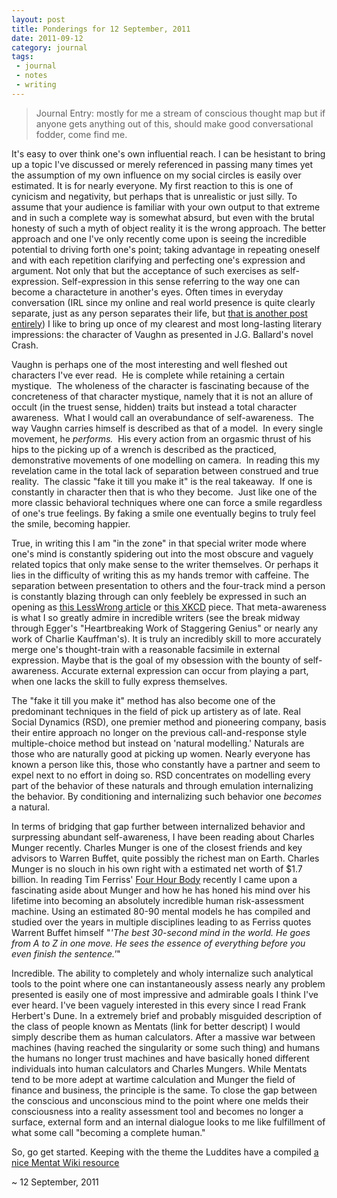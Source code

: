 ```yaml
---
layout: post
title: Ponderings for 12 September, 2011
date: 2011-09-12
category: journal
tags:
 - journal
 - notes
 - writing
---
```


<blockquote>
<p>Journal Entry: mostly for me a stream of conscious thought map but if anyone gets anything out of this, should make good conversational fodder, come find me.</p>
</blockquote>

<p>It's easy to over think one's own influential reach.  I can be hesistant to bring up a topic I've discussed or merely referenced in passing many times yet the assumption of my own influence on my social circles is easily over estimated.  It is for nearly everyone.  My first reaction to this is one of cynicism and negativity, but perhaps that is unrealistic or just silly.  To assume that your audience is familiar with your own output to that extreme and in such a complete way is somewhat absurd, but even with the brutal honesty of such a myth of object reality it is the wrong approach.  The better approach and one I've only recently come upon is seeing the incredible potential to driving forth one's point; taking advantage in repeating oneself and with each repetition clarifying and perfecting one's expression and argument.  Not only that but the acceptance of such exercises as self-expression. Self-expression in this sense referring to the way one can become a characteture in another's eyes. Often times in everyday conversation (IRL since my online and real world presence is quite clearly separate, just as any person separates their life, but <a href="#">that is another post entirely</a>) I like to bring up once of my clearest and most long-lasting literary impressions: the character of Vaughn as presented in J.G. Ballard's novel Crash.</p>

<p>   Vaughn is perhaps one of the most interesting and well fleshed out characters I've ever read. &nbsp;He is complete while retaining a certain mystique. &nbsp;The wholeness of the character is fascinating because of the concreteness of that character mystique, namely that it is not an allure of occult (in the truest sense, hidden) traits but instead a total character awareness. &nbsp;What I would call an overabundance of self-awareness. &nbsp;The way Vaughn carries himself is described as that of a model. &nbsp;In every single movement, he <em>performs.</em>&nbsp; His every action from an orgasmic thrust of his hips to the picking up of a wrench is described as the practiced, demonstrative movements of one modelling on camera. &nbsp;In reading this my revelation came in the total lack of separation between construed and true reality. &nbsp;The classic "fake it till you make it" is the real takeaway. &nbsp;If one is constantly in character then that is who they become. &nbsp;Just like one of the more classic behavioral techniques where one can force a smile regardless of one's true feelings. By faking a smile one eventually begins to truly feel the smile, becoming happier.</p>

<p>   True, in writing this I am "in the zone" in that special writer mode where one's mind is constantly spidering out into the most obscure and vaguely related topics that only make sense to the writer themselves. Or perhaps it lies in the difficulty of writing this as my hands tremor with caffeine. The separation between presentation to others and the four-track mind a person is constantly blazing through can only feeblely be expressed in such an opening as <a href="http://lesswrong.com/lw/71x/a_crash_course_in_the_neuroscience_of_human/" target="_blank">this LessWrong article</a> or <a href="http://xkcd.com/920/" target="_blank">this XKCD</a> piece.  That meta-awareness is what I so greatly admire in incredible writers (see the break midway through Egger's "Heartbreaking Work of Staggering Genius" or nearly any work of Charlie Kauffman's).  It is truly an incredibly skill to more accurately merge one's thought-train with a reasonable facsimile in external expression.  Maybe that is the goal of my obsession with the bounty of self-awareness.  Accurate external expression can occur from playing a part, when one lacks the skill to fully express themselves.</p>

<p>The "fake it till you make it" method has also become one of the predominant techniques in the field of pick up artistery as of late.  Real Social Dynamics (RSD), one premier method and pioneering company, basis their entire approach no longer on the previous call-and-response style multiple-choice method but instead on 'natural modelling.'  Naturals are those who are naturally good at picking up women.  Nearly everyone has known a person like this, those who constantly have a partner and seem to expel next to no effort in doing so.  RSD concentrates on modelling every part of the behavior of these naturals and through emulation internalizing the behavior.  By conditioning and internalizing such behavior one <em>becomes</em> a natural.</p>

<p>In terms of bridging that gap further between internalized behavior and surpressing abundant self-awareness, I have been reading about Charles Munger recently.  Charles Munger is one of the closest friends and key advisors to Warren Buffet, quite possibly the richest man on Earth.  Charles Munger is no slouch in his own right with a estimated net worth of $1.7 billion.  In reading Tim Ferriss' <a href="#">Four Hour Body</a> recently I came upon a fascinating aside about Munger and how he has honed his mind over his lifetime into becoming an absolutely incredible human risk-assessment machine.  Using an estimated 80-90 mental models he has compiled and studied over the years in multiple disciplines leading to as Ferriss quotes Warrent Buffet himself "<em>'The best 30-second mind in the world.  He goes from A to Z in one move.  He sees the essence of everything before you even finish the sentence.'</em>"</p>

<p>Incredible.  The ability to completely and wholy internalize such analytical tools to the point where one can instantaneously assess nearly any problem presented is easily one of most impressive and admirable goals I think I've ever heard.  I've been vaguely interested in this every since I read Frank Herbert's Dune.  In a extremely brief and probably misguided description of the class of people known as Mentats (link for better descript) I would simply describe them as human calculators.  After a massive war between machines (having reached the singularity or some such thing) and humans the humans no longer trust machines and have basically honed different individuals into human calculators and Charles Mungers.  While Mentats tend to be more adept at wartime calculation and Munger the field of finance and business, the principle is the same.  To close the gap between the conscious and unconscious mind to the point where one melds their consciousness into a reality assessment tool and becomes no longer a surface, external form and an internal dialogue looks to me like fulfillment of what some call "becoming a complete human."</p>

<p>So, go get started.  Keeping with the theme the Luddites have a compiled <a href="http://www.ludism.org/mentat/HomePage" target="_blank">a nice Mentat Wiki resource</a></p>

<p> ~ 12 September, 2011 </p>
